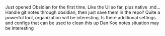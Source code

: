 Just opened Obsidian for the first time. Like the UI so far, plus native .md...
Handle git notes through obsidian, then just save them in the repo?
Quite a powerful tool, organization will be interesting.
	Is there additional settings and configs that can be used to clean this up
	Dan Koe notes situation may be interesting

